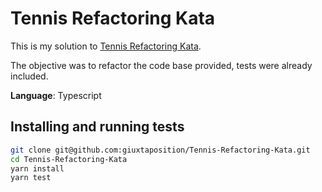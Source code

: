 # Tennis Refactoring Kata
This is my solution to [Tennis Refactoring Kata](https://github.com/emilybache/Tennis-Refactoring-Kata).

The objective was to refactor the code base provided, tests were already included.

**Language**: Typescript

## Installing and running tests
``` bash
git clone git@github.com:giuxtaposition/Tennis-Refactoring-Kata.git
cd Tennis-Refactoring-Kata
yarn install
yarn test
```
